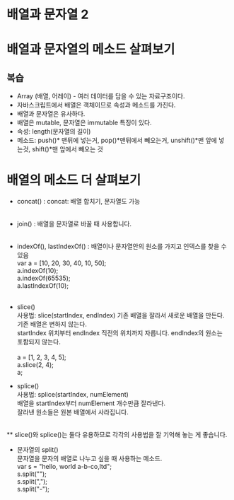 # 배열과 문자열 2

# 배열과 문자열의 메소드 살펴보기

## 복습

- Array (배열, 어레이) - 여러 데이터를 담을 수 있는 자료구조이다.
- 자바스크립트에서 배열은 객체이므로 속성과 메소드를 가진다.
- 배열과 문자열은 유사하다.
- 배열은 mutable, 문자열은 immutable 특징이 있다.
- 속성: length(문자열의 길이)
- 메소드: push()* 맨뒤에 넣는거, pop()*맨뒤에서 뻬오는거, unshift()*맨 앞에 넣는것, shift()*맨 앞에서 빼오는 것

# 배열의 메소드 더 살펴보기

- concat() : concat: 배열 합치기, 문자열도 가능 <br/><br/>

- join() : 배열을 문자열로 바꿀 때 사용합니다. <br/><br/>

- indexOf(), lastIndexOf() : 배열이나 문자열안의 원소를 가지고 인덱스를 찾을 수 있음 <br/>
  var a = [10, 20, 30, 40, 10, 50]; <br/>
  a.indexOf(10); <br/>
  a.indexOf(65535); <br/>
  a.lastIndexOf(10); <br/><br/>

- slice() <br/>
  사용법: slice(startIndex, endIndex) 기존 배열을 잘라서 새로운 배열을 만든다. <br/>
  기존 배열은 변하지 않는다. <br/>
  startIndex 위치부터 endIndex 직전의 위치까지 자릅니다. endIndex의 원소는 포함되지 않는다. <br/><br/>
  a = [1, 2, 3, 4, 5]; <br/>
  a.slice(2, 4); <br/>
  a; <br/>

- splice() <br/>
  사용법: splice(startIndex, numElement) <br/>
  배열을 startIndex부터 numElement 개수만큼 잘라낸다. <br/>
  잘라낸 원소들은 원본 배열에서 사라집니다. <br/><br/>

\*\* slice()와 splice()는 둘다 유용하므로 각각의 사용법을 잘 기억해 놓는 게 좋습니다. <br/>

- 문자열의 split() <br/>
  문자열을 문자의 배열로 나누고 싶을 때 사용하는 메소드. <br/>
  var s = "hello, world a-b-co,ltd";<br/>
  s.split(""); <br/>
  s.split(","); <br/>
  s.split("-"); <br/>
